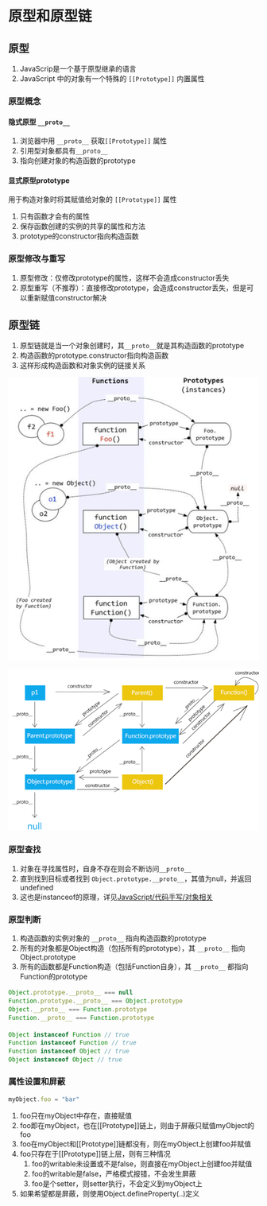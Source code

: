 # 原型和原型链

## 原型

1. JavaScrip是一个基于原型继承的语言
2. JavaScript 中的对象有一个特殊的 `[[Prototype]]` 内置属性

### 原型概念

#### 隐式原型 `__proto__`

1. 浏览器中用 `__proto__` 获取`[[Prototype]]` 属性
2. 引用型对象都具有`__proto__`
3. 指向创建对象的构造函数的prototype

#### 显式原型prototype

用于构造对象时将其赋值给对象的 `[[Prototype]]` 属性

1. 只有函数才会有的属性
2. 保存函数创建的实例的共享的属性和方法
3. prototype的constructor指向构造函数

### 原型修改与重写

1. 原型修改：仅修改prototype的属性，这样不会造成constructor丢失
2. 原型重写（不推荐）：直接修改prototype，会造成constructor丢失，但是可以重新赋值constructor解决

## 原型链

1. 原型链就是当一个对象创建时，其`__proto__`就是其构造函数的prototype
2. 构造函数的prototype.constructor指向构造函数
3. 这样形成构造函数和对象实例的链接关系

![原型链1](assets/01-原型链1.png)

![原型链2](assets/01-原型链2.png)

### 原型查找

1. 对象在寻找属性时，自身不存在则会不断访问`__proto__`
2. 直到找到目标或者找到 `Object.prototype.__proto__`，其值为null，并返回undefined
3. 这也是instanceof的原理，详见[JavaScript/代码手写/对象相关](../08-代码手写/01-对象相关.md)

### 原型判断

1. 构造函数的实例对象的 `__proto__` 指向构造函数的prototype
2. 所有的对象都是Object构造（包括所有的prototype），其 `__proto__` 指向Object.prototype
3. 所有的函数都是Function构造（包括Function自身），其 `__proto__` 都指向Function的prototype

```js
Object.prototype.__proto__ === null
Function.prototype.__proto__ === Object.prototype
Object.__proto__ === Function.prototype
Function.__proto__ === Function.prototype

Object instanceof Function // true
Function instanceof Function // true
Function instanceof Object // true
Object instanceof Object // true
```

### 属性设置和屏蔽

```js
myObject.foo = "bar"
```

1. foo只在myObject中存在，直接赋值
2. foo即在myObject，也在[[Prototype]]链上，则由于屏蔽只赋值myObject的foo
3. foo在myObject和[[Prototype]]链都没有，则在myObject上创建foo并赋值
4. foo只存在于[[Prototype]]链上层，则有三种情况
    1. foo的writable未设置或不是false，则直接在myObject上创建foo并赋值
    2. foo的writable是false，严格模式报错，不会发生屏蔽
    3. foo是个setter，则setter执行，不会定义到myObject上
5. 如果希望都是屏蔽，则使用Object.defineProperty(..)定义
